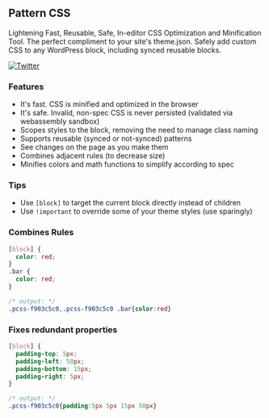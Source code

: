 ## Pattern CSS

Lightening Fast, Reusable, Safe, In-editor CSS Optimization and Minification Tool. The perfect compliment to your site's theme.json. Safely add custom CSS to any WordPress block, including synced reusable blocks.

[![Twitter](https://img.shields.io/twitter/url/https/twitter.com/kevinbatdorf.svg?style=social&label=Follow%20%40kevinbatdorf)](https://twitter.com/kevinbatdorf)

### Features

- It's fast. CSS is minified and optimized in the browser
- It's safe. Invalid, non-spec CSS is never persisted (validated via webassembly sandbox)
- Scopes styles to the block, removing the need to manage class naming
- Supports reusable (synced or not-synced) patterns
- See changes on the page as you make them
- Combines adjacent rules (to decrease size)
- Minifies colors and math functions to simplify according to spec

### Tips

- Use `[block]` to target the current block directly instead of children
- Use `!important` to override some of your theme styles (use sparingly)

### Combines Rules
<!-- prettier-ignore -->
```css
[block] {
  color: red;
}
.bar {
  color: red;
}

/* output: */
.pcss-f903c5c0,.pcss-f903c5c0 .bar{color:red}
```

### Fixes redundant properties
<!-- prettier-ignore -->
```css
[block] {
  padding-top: 5px;
  padding-left: 50px;
  padding-bottom: 15px;
  padding-right: 5px;
}

/* output: */
.pcss-f903c5c0{padding:5px 5px 15px 50px}
```
